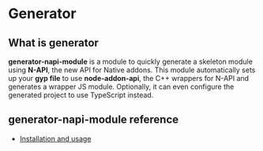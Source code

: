 # Generator

## What is generator

**generator-napi-module** is a module to quickly generate a skeleton module using
**N-API**, the new API for Native addons. This module automatically sets up your
**gyp file** to use **node-addon-api**, the C++ wrappers for N-API and generates 
a wrapper JS module. Optionally, it can even configure the generated project to 
use TypeScript instead.

## **generator-napi-module** reference

  - [Installation and usage](https://www.npmjs.com/package/generator-napi-module#installation)
 

